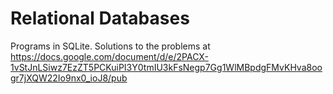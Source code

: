 # Relational Databases
Programs in SQLite. Solutions to the problems at https://docs.google.com/document/d/e/2PACX-1vStJnLSiwz7EzZT5PCKuiPI3Y0tmIU3kFsNegp7Gg1WlMBpdgFMvKHva8oogr7jXQW22Io9nx0_ioJ8/pub
